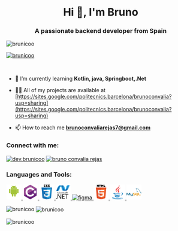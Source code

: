 <h1 align="center">Hi 👋, I'm Bruno</h1>
<h3 align="center">A passionate backend developer from Spain</h3>

<p align="left"> <img src="https://komarev.com/ghpvc/?username=brunicoo&label=Profile%20views&color=0e75b6&style=flat" alt="brunicoo" /> </p>

<p align="left"> <a href="https://github.com/ryo-ma/github-profile-trophy"><img src="https://github-profile-trophy.vercel.app/?username=brunicoo" alt="brunicoo" /></a> </p>

<p align="left"> <a href="https://twitter.com/" target="blank"><img src="https://img.shields.io/twitter/follow/?logo=twitter&style=for-the-badge" alt="" /></a> </p>

- 🌱 I’m currently learning **Kotlin, java, Springboot,.Net**

- 👨‍💻 All of my projects are available at [https://sites.google.com/politecnics.barcelona/brunoconvalia?usp=sharing](https://sites.google.com/politecnics.barcelona/brunoconvalia?usp=sharing)

- 📫 How to reach me **brunoconvaliarejas7@gmail.com**

<h3 align="left">Connect with me:</h3>
<p align="left">
<a href="https://dev.to/dev.brunicoo" target="blank"><img align="center" src="https://raw.githubusercontent.com/rahuldkjain/github-profile-readme-generator/master/src/images/icons/Social/devto.svg" alt="dev.brunicoo" height="30" width="40" /></a>
<a href="https://linkedin.com/in/bruno convalia rejas" target="blank"><img align="center" src="https://raw.githubusercontent.com/rahuldkjain/github-profile-readme-generator/master/src/images/icons/Social/linked-in-alt.svg" alt="bruno convalia rejas" height="30" width="40" /></a>
</p>

<h3 align="left">Languages and Tools:</h3>
<p align="left"> <a href="https://developer.android.com" target="_blank" rel="noreferrer"> <img src="https://raw.githubusercontent.com/devicons/devicon/master/icons/android/android-original-wordmark.svg" alt="android" width="40" height="40"/> </a> <a href="https://www.w3schools.com/cs/" target="_blank" rel="noreferrer"> <img src="https://raw.githubusercontent.com/devicons/devicon/master/icons/csharp/csharp-original.svg" alt="csharp" width="40" height="40"/> </a> <a href="https://www.w3schools.com/css/" target="_blank" rel="noreferrer"> <img src="https://raw.githubusercontent.com/devicons/devicon/master/icons/css3/css3-original-wordmark.svg" alt="css3" width="40" height="40"/> </a> <a href="https://dotnet.microsoft.com/" target="_blank" rel="noreferrer"> <img src="https://raw.githubusercontent.com/devicons/devicon/master/icons/dot-net/dot-net-original-wordmark.svg" alt="dotnet" width="40" height="40"/> </a> <a href="https://www.figma.com/" target="_blank" rel="noreferrer"> <img src="https://www.vectorlogo.zone/logos/figma/figma-icon.svg" alt="figma" width="40" height="40"/> </a> <a href="https://www.w3.org/html/" target="_blank" rel="noreferrer"> <img src="https://raw.githubusercontent.com/devicons/devicon/master/icons/html5/html5-original-wordmark.svg" alt="html5" width="40" height="40"/> </a> <a href="https://www.java.com" target="_blank" rel="noreferrer"> <img src="https://raw.githubusercontent.com/devicons/devicon/master/icons/java/java-original.svg" alt="java" width="40" height="40"/> </a> <a href="https://www.mysql.com/" target="_blank" rel="noreferrer"> <img src="https://raw.githubusercontent.com/devicons/devicon/master/icons/mysql/mysql-original-wordmark.svg" alt="mysql" width="40" height="40"/> </a> </p>

<p><img align="left" src="https://github-readme-stats.vercel.app/api/top-langs?username=brunicoo&show_icons=true&locale=en&layout=compact" alt="brunicoo" /></p>

<p>&nbsp;<img align="center" src="https://github-readme-stats.vercel.app/api?username=brunicoo&show_icons=true&locale=en" alt="brunicoo" /></p>

<p><img align="center" src="https://github-readme-streak-stats.herokuapp.com/?user=brunicoo&" alt="brunicoo" /></p>
